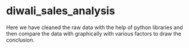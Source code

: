 # diwali_sales_analysis
Here we have cleaned the raw data with the help of python libraries and then compare the data with graphically with various factors to draw the conclusion.
